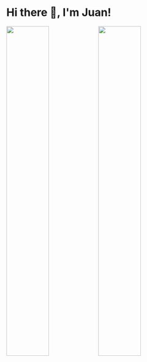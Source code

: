 # Hi there :wave:, I'm Juan!
<img align="left" width= "47%" src="https://github-readme-stats.vercel.app/api?username=JuanSaz&theme=jolly "/>
<img align="left" width= "47%" src="https://github-readme-stats.vercel.app/api/top-langs/?username=JuanSaz&theme=jolly&layout=compact"/>
